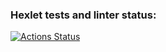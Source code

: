 ### Hexlet tests and linter status:
[![Actions Status](https://github.com/NickyEnglish2/frontend-project-11/actions/workflows/hexlet-check.yml/badge.svg)](https://github.com/NickyEnglish2/frontend-project-11/actions)